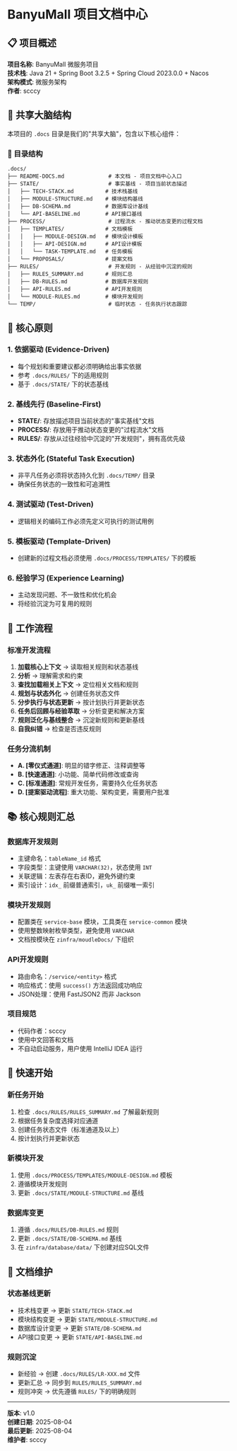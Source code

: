 # BanyuMall 项目文档中心

## 📋 项目概述

**项目名称**: BanyuMall 微服务项目  
**技术栈**: Java 21 + Spring Boot 3.2.5 + Spring Cloud 2023.0.0 + Nacos  
**架构模式**: 微服务架构  
**作者**: scccy  

## 🧠 共享大脑结构

本项目的 `.docs` 目录是我们的"共享大脑"，包含以下核心组件：

### 📁 目录结构

```
.docs/
├── README-DOCS.md              # 本文档 - 项目文档中心入口
├── STATE/                      # 事实基线 - 项目当前状态描述
│   ├── TECH-STACK.md          # 技术栈基线
│   ├── MODULE-STRUCTURE.md    # 模块结构基线
│   ├── DB-SCHEMA.md           # 数据库设计基线
│   └── API-BASELINE.md        # API接口基线
├── PROCESS/                    # 过程流水 - 推动状态变更的过程文档
│   ├── TEMPLATES/             # 文档模板
│   │   ├── MODULE-DESIGN.md   # 模块设计模板
│   │   ├── API-DESIGN.md      # API设计模板
│   │   └── TASK-TEMPLATE.md   # 任务模板
│   └── PROPOSALS/             # 提案文档
├── RULES/                      # 开发规则 - 从经验中沉淀的规则
│   ├── RULES_SUMMARY.md       # 规则汇总
│   ├── DB-RULES.md            # 数据库开发规则
│   ├── API-RULES.md           # API开发规则
│   └── MODULE-RULES.md        # 模块开发规则
└── TEMP/                       # 临时状态 - 任务执行状态跟踪
```

## 🎯 核心原则

### 1. 依据驱动 (Evidence-Driven)
- 每个规划和重要建议都必须明确给出事实依据
- 参考 `.docs/RULES/` 下的适用规则
- 基于 `.docs/STATE/` 下的状态基线

### 2. 基线先行 (Baseline-First)
- **STATE/**: 存放描述项目当前状态的"事实基线"文档
- **PROCESS/**: 存放用于推动状态变更的"过程流水"文档
- **RULES/**: 存放从过往经验中沉淀的"开发规则"，拥有高优先级

### 3. 状态外化 (Stateful Task Execution)
- 非平凡任务必须将状态持久化到 `.docs/TEMP/` 目录
- 确保任务状态的一致性和可追溯性

### 4. 测试驱动 (Test-Driven)
- 逻辑相关的编码工作必须先定义可执行的测试用例

### 5. 模板驱动 (Template-Driven)
- 创建新的过程文档必须使用 `.docs/PROCESS/TEMPLATES/` 下的模板

### 6. 经验学习 (Experience Learning)
- 主动发现问题、不一致性和优化机会
- 将经验沉淀为可复用的规则

## 🔄 工作流程

### 标准开发流程
1. **加载核心上下文** → 读取相关规则和状态基线
2. **分析** → 理解需求和约束
3. **查找加载相关上下文** → 定位相关文档和规则
4. **规划与状态外化** → 创建任务状态文件
5. **分步执行与状态更新** → 按计划执行并更新状态
6. **任务后回顾与经验萃取** → 分析变更和解决方案
7. **规则泛化与基线整合** → 沉淀新规则和更新基线
8. **自我纠错** → 检查是否违反规则

### 任务分流机制
- **A. [零仪式通道]**: 明显的错字修正、注释调整等
- **B. [快速通道]**: 小功能、简单代码修改或查询
- **C. [标准通道]**: 常规开发任务，需要持久化任务状态
- **D. [提案驱动流程]**: 重大功能、架构变更，需要用户批准

## 📚 核心规则汇总

### 数据库开发规则
- 主键命名：`tableName_id` 格式
- 字段类型：主键使用 `VARCHAR(32)`，状态使用 `INT`
- 关联逻辑：左表存在右表ID，避免外键约束
- 索引设计：`idx_` 前缀普通索引，`uk_` 前缀唯一索引

### 模块开发规则
- 配置类在 `service-base` 模块，工具类在 `service-common` 模块
- 使用整数映射枚举类型，避免使用 `VARCHAR`
- 文档按模块在 `zinfra/moudleDocs/` 下组织

### API开发规则
- 路由命名：`/service/<entity>` 格式
- 响应格式：使用 `success()` 方法返回成功响应
- JSON处理：使用 FastJSON2 而非 Jackson

### 项目规范
- 代码作者：scccy
- 使用中文回答和文档
- 不自动启动服务，用户使用 IntelliJ IDEA 运行

## 🚀 快速开始

### 新任务开始
1. 检查 `.docs/RULES/RULES_SUMMARY.md` 了解最新规则
2. 根据任务复杂度选择对应通道
3. 创建任务状态文件（标准通道及以上）
4. 按计划执行并更新状态

### 新模块开发
1. 使用 `.docs/PROCESS/TEMPLATES/MODULE-DESIGN.md` 模板
2. 遵循模块开发规则
3. 更新 `.docs/STATE/MODULE-STRUCTURE.md` 基线

### 数据库变更
1. 遵循 `.docs/RULES/DB-RULES.md` 规则
2. 更新 `.docs/STATE/DB-SCHEMA.md` 基线
3. 在 `zinfra/database/data/` 下创建对应SQL文件

## 📝 文档维护

### 状态基线更新
- 技术栈变更 → 更新 `STATE/TECH-STACK.md`
- 模块结构变更 → 更新 `STATE/MODULE-STRUCTURE.md`
- 数据库设计变更 → 更新 `STATE/DB-SCHEMA.md`
- API接口变更 → 更新 `STATE/API-BASELINE.md`

### 规则沉淀
- 新经验 → 创建 `.docs/RULES/LR-XXX.md` 文件
- 更新汇总 → 同步到 `RULES/RULES_SUMMARY.md`
- 规则冲突 → 优先遵循 `RULES/` 下的明确规则

---

**版本**: v1.0  
**创建日期**: 2025-08-04  
**最后更新**: 2025-08-04  
**维护者**: scccy 